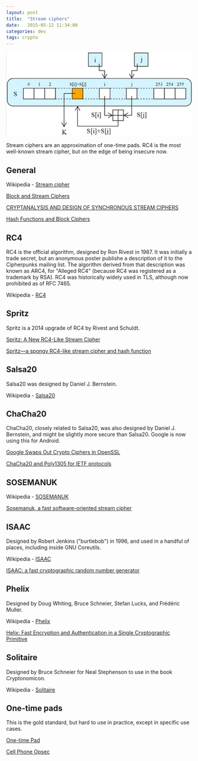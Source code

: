 ```yaml
---
layout: post
title:  "Stream ciphers"
date:   2015-05-12 11:34:00
categories: dev
tags: crypto
---
```

![My helpful screenshot](/assets/RC4.jpg)

Stream ciphers are an approximation of one-time pads. RC4 is the most well-known
stream cipher, but on the edge of being insecure now.

## General

Wikipedia - [Stream cipher](http://en.wikipedia.org/wiki/Stream_cipher)

[Block and Stream Ciphers](http://www.tech-faq.com/block-and-stream-ciphers.html)

[CRYPTANALYSIS AND DESIGN OF SYNCHRONOUS
STREAM CIPHERS](http://www.cosic.esat.kuleuven.be/publications/thesis-124.pdf)

[Hash Functions and Block Ciphers](http://www.burtleburtle.net/bob/hash/index.html)

## RC4

RC4 is the official algorithm, designed by Ron Rivest in 1987. It was initially a
trade secret, but an anonymous poster publishe a description of it to the Cipherpunks
mailing list. The algorithm derived from that description was known as ARC4, for 
"Alleged RC4" (because RC4 was registered as a trademark by RSA). RC4 was historically
widely used in TLS, although now prohibited as of RFC 7465.

Wikipedia - [RC4](https://en.wikipedia.org/wiki/RC4)

## Spritz

Spritz is a 2014 upgrade of RC4 by Rivest and Schuldt.

[Spritz: A New RC4-Like Stream Cipher](https://www.schneier.com/blog/archives/2014/10/spritz_a_new_rc.html)

[Spritz—a spongy RC4-like stream cipher and hash function](http://people.csail.mit.edu/rivest/pubs/RS14.pdf)

## Salsa20

Salsa20 was designed by Daniel J. Bernstein.

Wikipedia - [Salsa20](http://en.wikipedia.org/wiki/Salsa20)

## ChaCha20

ChaCha20, closely related to Salsa20, was also designed by Daniel J. Bernstein, and might be slightly more secure than Salsa20. Google is now using this for Android.

[Google Swaps Out Crypto Ciphers in OpenSSL](http://www.infosecurity-magazine.com/news/google-swaps-out-crypto-ciphers-in-openssl/)

[ChaCha20 and Poly1305 for IETF protocols](http://tools.ietf.org/html/draft-nir-cfrg-chacha20-poly1305-02)

## SOSEMANUK

Wikipedia - [SOSEMANUK](http://en.wikipedia.org/wiki/SOSEMANUK)

[Sosemanuk, a fast software-oriented stream cipher](http://www.ecrypt.eu.org/stream/p3ciphers/sosemanuk/sosemanuk_p3.pdf)

## ISAAC

Designed by Robert Jenkins ("burtlebob") in 1996, and used in a handful of places,
including inside GNU Coreutils.

Wikipedia - [ISAAC](http://en.wikipedia.org/wiki/ISAAC_(cipher))

[ISAAC: a fast cryptographic random number generator](http://www.burtleburtle.net/bob/rand/isaacafa.html)

## Phelix

Designed by Doug Whiting, Bruce Schneier, Stefan Lucks, and Frédéric Muller.

Wikipedia - [Phelix](http://en.wikipedia.org/wiki/Phelix)

[Helix: Fast Encryption and Authentication in a Single Cryptographic Primitive](https://www.schneier.com/paper-helix.pdf)

## Solitaire

Designed by Bruce Schneier for Neal Stephenson to use in the book Cryptonomicon.

Wikipedia - [Solitaire](http://en.wikipedia.org/wiki/Solitaire_(cipher))

## One-time pads

This is the gold standard, but hard to use in practice, except in specific use cases.

[One-time Pad](http://users.telenet.be/d.rijmenants/en/onetimepad.htm)

[Cell Phone Opsec](https://www.schneier.com/blog/archives/2015/04/cell_phone_opse.html)
